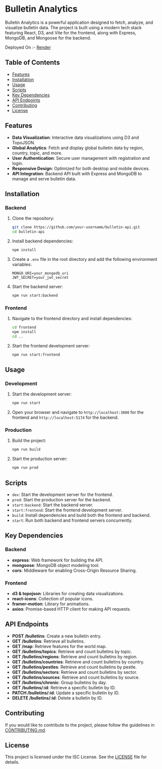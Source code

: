# Bulletin Analytics

Bulletin Analytics is a powerful application designed to fetch, analyze, and visualize bulletin data. The project is built using a modern tech stack featuring React, D3, and Vite for the frontend, along with Express, MongoDB, and Mongoose for the backend.

Deployed On :- [Render](https://bulletins-analytics.onrender.com/)


## Table of Contents

- [Features](#features)
- [Installation](#installation)
- [Usage](#usage)
- [Scripts](#scripts)
- [Key Dependencies](#key-dependencies)
- [API Endpoints](#api-endpoints)
- [Contributing](#contributing)
- [License](#license)

## Features

- **Data Visualization**: Interactive data visualizations using D3 and TopoJSON.
- **Global Analytics**: Fetch and display global bulletin data by region, country, topic, and more.
- **User Authentication**: Secure user management with registration and login.
- **Responsive Design**: Optimized for both desktop and mobile devices.
- **API Integration**: Backend API built with Express and MongoDB to manage and serve bulletin data.

## Installation

### Backend

1. Clone the repository:
    ```bash
    git clone https://github.com/your-username/bulletin-api.git
    cd bulletin-api
    ```

2. Install backend dependencies:
    ```bash
    npm install
    ```

3. Create a `.env` file in the root directory and add the following environment variables:
    ```
    MONGO_URI=your_mongodb_uri
    JWT_SECRET=your_jwt_secret
    ```

4. Start the backend server:
    ```bash
    npm run start:backend
    ```

### Frontend

1. Navigate to the frontend directory and install dependencies:
    ```bash
    cd frontend
    npm install
    cd ..
    ```

2. Start the frontend development server:
    ```bash
    npm run start:frontend
    ```

## Usage

### Development

1. Start the development server:
    ```bash
    npm run start
    ```

2. Open your browser and navigate to `http://localhost:3000` for the frontend and `http://localhost:5174` for the backend.

### Production

1. Build the project:
    ```bash
    npm run build
    ```

2. Start the production server:
    ```bash
    npm run prod
    ```

## Scripts

- `dev`: Start the development server for the frontend.
- `prod`: Start the production server for the backend.
- `start:backend`: Start the backend server.
- `start:frontend`: Start the frontend development server.
- `build`: Install dependencies and build both the frontend and backend.
- `start`: Run both backend and frontend servers concurrently.

## Key Dependencies

### Backend

- **express**: Web framework for building the API.
- **mongoose**: MongoDB object modeling tool.
- **cors**: Middleware for enabling Cross-Origin Resource Sharing.

### Frontend

- **d3 & topojson**: Libraries for creating data visualizations.
- **react-icons**: Collection of popular icons.
- **framer-motion**: Library for animations.
- **axios**: Promise-based HTTP client for making API requests.

## API Endpoints

- **POST /bulletins**: Create a new bulletin entry.
- **GET /bulletins**: Retrieve all bulletins.
- **GET /map**: Retrieve features for the world map.
- **GET /bulletins/topics**: Retrieve and count bulletins by topic.
- **GET /bulletins/regions**: Retrieve and count bulletins by region.
- **GET /bulletins/countries**: Retrieve and count bulletins by country.
- **GET /bulletins/pestles**: Retrieve and count bulletins by pestle.
- **GET /bulletins/sectors**: Retrieve and count bulletins by sector.
- **GET /bulletins/sources**: Retrieve and count bulletins by source.
- **GET /bulletins/chronic**: Group bulletins by day.
- **GET /bulletins/:id**: Retrieve a specific bulletin by ID.
- **PATCH /bulletins/:id**: Update a specific bulletin by ID.
- **DELETE /bulletins/:id**: Delete a bulletin by ID.

## Contributing

If you would like to contribute to the project, please follow the guidelines in [CONTRIBUTING.md](CONTRIBUTING.md).

## License

This project is licensed under the ISC License. See the [LICENSE](LICENSE) file for details.

